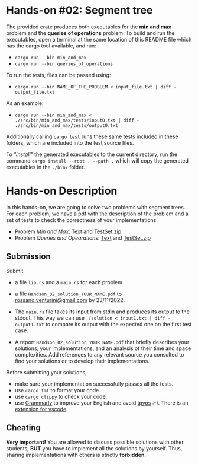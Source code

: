 # Hands-on #02: Segment tree

The provided crate produces both executables for the **min and max** problem and the **queries of operations** problem. To build and run the executables, open a terminal at the same location of this README file which has the cargo tool available, and run:

- `cargo run --bin min_and_max`
- `cargo run --bin queries_of_operations`

To run the tests, files can be passed using:

- `cargo run --bin NAME_OF_THE_PROBLEM < input_file.txt | diff - output_file.txt`

As an example:

- `cargo run --bin min_and_max < ./src/bin/min_and_max/tests/input0.txt | diff - ./src/bin/min_and_max/tests/output0.txt`

Additionally calling `cargo test` runs these same tests included in these folders, which are included into the test source files.

To *"install"* the generated executables to the current directory, run the command `cargo install --root . --path .` which will copy the generated executables in the `./bin/` folder.

# Hands-on Description
In this hands-on, we are going to solve two problems with segment trees.
For each problem, we have a pdf with the description of the problem and a set of tests to check the correctness of your implementations.

- Problem *Min and Max*: [Text](https://github.com/rossanoventurini/CompetitiveProgramming/blob/master/handson/handson02/problem_01/text.pdf) and [TestSet.zip](https://github.com/rossanoventurini/CompetitiveProgramming/blob/master/handson/handson02/problem_01/Testset.zip)
- Problem *Queries and Opearations*: [Text](https://github.com/rossanoventurini/CompetitiveProgramming/blob/master/handson/handson02/problem_02/text.pdf) and [TestSet.zip](https://github.com/rossanoventurini/CompetitiveProgramming/blob/master/handson/handson02/problem_02/TestSet.zip)

## Submission
Submit 
- a file ```lib.rs``` and a ```main.rs``` for each problem
- a file ```Handson_02_solution_YOUR_NAME.pdf``` to [rossano.venturini@gmail.com](mailto:rossano.venturini@gmail.com) 
by 23/11/2022. 

- The ```main.rs``` file takes its input from stdin and produces its output to the stdout. This way we can use ```./solution < input1.txt | diff - output1.txt``` to compare its output with the expected one on the first test case.
- A report ```Handson_02_solution_YOUR_NAME.pdf``` that briefly describes your solutions, your implementations, and an analysis of their time and space complexities. Add references to 
any relevant source you consulted to find your solutions or to develop their implementations. 

Before submitting your solutions, 
- make sure your implementation successfully passes all the tests.
- use ```cargo fmt``` to format your code. 
- use ```cargo clippy``` to check your code.
- use [Grammarly](https://grammarly.com/) to improve your English and avoid [tpyos](https://en.wiktionary.org/wiki/tpyo#English) :-). There is an [extension for vscode](https://marketplace.visualstudio.com/items?itemName=znck.grammarly).  

## Cheating
**Very important!** You are allowed to discuss possible solutions with other
students, **BUT** you have to implement all the solutions by yourself. 
Thus, sharing implementations with others is strictly **forbidden**.